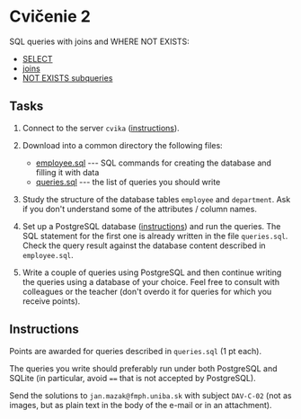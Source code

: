 # Cvičenie 2

SQL queries with joins and WHERE NOT EXISTS:
* [SELECT](https://www.postgresql.org/docs/current/tutorial-select.html)
* [joins](https://www.postgresqltutorial.com/postgresql-tutorial/postgresql-joins/)
* [NOT EXISTS subqueries](https://www.postgresql.org/docs/current/functions-subquery.html#FUNCTIONS-SUBQUERY-EXISTS)


## Tasks

1. Connect to the server `cvika` ([instructions](../../technical_info/technical.md)).

2. Download into a common directory the following files:
	- [employee.sql](employee.sql) --- SQL commands for creating the database and filling it with data
	- [queries.sql](queries.sql) --- the list of queries you should write

3. Study the structure of the database tables `employee` and `department`. Ask if you don't understand some of the attributes / column names.

4. Set up a PostgreSQL database ([instructions](../../technical_info/sql.md)) and run the queries. The SQL statement for the first one is already written in the file `queries.sql`. Check the query result against the database content described in `employee.sql`.

5. Write a couple of queries using PostgreSQL and then continue writing the queries using a database of your choice. Feel free to consult with colleagues or the teacher (don't overdo it for queries for which you receive points).


## Instructions

Points are awarded for queries described in `queries.sql` (1 pt each).

The queries you write should preferably run under both PostgreSQL and SQLite (in particular, avoid `==` that is not accepted by PostgreSQL).

Send the solutions to `jan.mazak@fmph.uniba.sk` with subject `DAV-C-02`
(not as images, but as plain text in the body of the e-mail or in an attachment).
